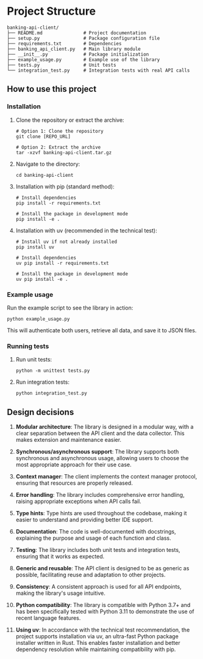 # Project Structure

```
banking-api-client/
├── README.md               # Project documentation
├── setup.py                # Package configuration file
├── requirements.txt        # Dependencies
├── banking_api_client.py   # Main library module
├── __init__.py             # Package initialization
├── example_usage.py        # Example use of the library
├── tests.py                # Unit tests
└── integration_test.py     # Integration tests with real API calls
```

## How to use this project

### Installation

1. Clone the repository or extract the archive:
   ```
   # Option 1: Clone the repository
   git clone [REPO_URL]
   
   # Option 2: Extract the archive
   tar -xzvf banking-api-client.tar.gz
   ```

2. Navigate to the directory:
   ```
   cd banking-api-client
   ```

3. Installation with pip (standard method):
   ```
   # Install dependencies
   pip install -r requirements.txt
   
   # Install the package in development mode
   pip install -e .
   ```

4. Installation with uv (recommended in the technical test):
   ```
   # Install uv if not already installed
   pip install uv
   
   # Install dependencies
   uv pip install -r requirements.txt
   
   # Install the package in development mode
   uv pip install -e .
   ```

### Example usage

Run the example script to see the library in action:
```
python example_usage.py
```

This will authenticate both users, retrieve all data, and save it to JSON files.

### Running tests

1. Run unit tests:
   ```
   python -m unittest tests.py
   ```

2. Run integration tests:
   ```
   python integration_test.py
   ```



## Design decisions

1. **Modular architecture**: The library is designed in a modular way, with a clear separation between the API client and the data collector. This makes extension and maintenance easier.

2. **Synchronous/asynchronous support**: The library supports both synchronous and asynchronous usage, allowing users to choose the most appropriate approach for their use case.

3. **Context manager**: The client implements the context manager protocol, ensuring that resources are properly released.

4. **Error handling**: The library includes comprehensive error handling, raising appropriate exceptions when API calls fail.

5. **Type hints**: Type hints are used throughout the codebase, making it easier to understand and providing better IDE support.

6. **Documentation**: The code is well-documented with docstrings, explaining the purpose and usage of each function and class.

7. **Testing**: The library includes both unit tests and integration tests, ensuring that it works as expected.

8. **Generic and reusable**: The API client is designed to be as generic as possible, facilitating reuse and adaptation to other projects.

9. **Consistency**: A consistent approach is used for all API endpoints, making the library's usage intuitive.

10. **Python compatibility**: The library is compatible with Python 3.7+ and has been specifically tested with Python 3.11 to demonstrate the use of recent language features.

11. **Using uv**: In accordance with the technical test recommendation, the project supports installation via uv, an ultra-fast Python package installer written in Rust. This enables faster installation and better dependency resolution while maintaining compatibility with pip.
